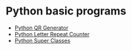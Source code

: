 # Python basic programs
* [Python QR Generator](/python_QR_generator)
* [Python Letter Repeat Counter](/python_letter_repeat_counter)
* [Python Super Classes](/python_super_classes)